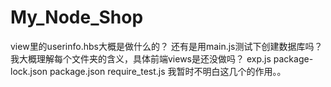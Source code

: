 # My_Node_Shop
 
view里的userinfo.hbs大概是做什么的？
还有是用main.js测试下创建数据库吗？ 我大概理解每个文件夹的含义，具体前端views是还没做吗？
exp.js
package-lock.json
package.json
require_test.js
我暂时不明白这几个的作用。。
